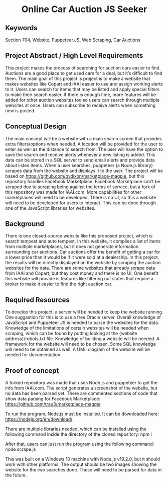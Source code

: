 <div align="center">

# Online Car Auction JS Seeker



</div>


## Keywords

Section 704, Website, Puppeteer.JS, Web Scraping, Car Auctions

## Project Abstract /  High Level Requirements

This project makes the process of searching for auction cars easier to find. Auctions are a good place to get used cars for a deal, but it’s difficult to find them. The main goal of this project is project is to make a website that makes websites like Copart and IAAI easier to use and assign working alerts to it. Users can search for items that may be listed and apply special filters to make their search easier. If there is enough time, more features will be added for other auction websites too so users can search through multiple websites at once. Users can subscribe to receive alerts when something new is posted.


## Conceptual Design

The main concept will be a website with a main search screen that provides extra filters/options when needed. A location will be provided for the user to enter as well as the distance to search from. The user will have the option to save the search and receive alerts whenever a new listing is added. This data can be stored in a SQL server to send email alerts and provide data about listed items. When a user searches, puppeteer (a Node.js library) scrapes data from the website and displays it to the user.
The project will be based on https://github.com/ovdixon/marketplace-magpie, but this repository handles Facebook Marketplace. Facebook Marketplace can’t be scraped due to scraping being against the terms of service, but a fork of this repository was made for IAAI.com. More capabilities for other marketplaces will need to be developed. There is no UI, so this a website will need to be developed for users to interact. This can be done through one of the JavaScript libraries for websites. 



## Background
There is one closed-source website like this proposed project, which is search tempest and auto tempest. In this website, it compiles a list of items from multiple marketplaces, but it does not generate information surrounding car auctions. Car auctions offer the benefit of getting a car for a lower price than it would be if it were sold at a dealership. In this project, the results will be directly displayed on the website by scraping the auction websites for the data. There are some websites that already scrape data from IAAI and Copart, but they cost money and there is no UI. One benefit this website will provide is features like filtering out states that require a broker to make it easier to find the right auction car.


## Required Resources

To develop this project, a server will be needed to keep the website running. One suggestion for this is to use a free Oracle server. Overall knowledge of JavaScript and Puppeteer JS is needed to parse the websites for the data. Knowledge of the limitations of certain websites will be needed when scraping, which can be found by putting looking at the {website address}/robots.txt file. Knowledge of building a website will be needed. A framework for the website will need to be chosen. Some SQL knowledge will need to be obtained as well. A UML diagram of the website will be needed for documentation.

## Proof of concept
A forked repository was made that uses Node.js and puppeteer to get the info from IAAI.com. The script generates a screenshot of the website, but no data has been parsed yet. There are commented sections of code that show data parsing for Facebook Marketplace:
https://github.com/trau3/marketplace-magpie

To run the program, Node.js must be installed. It can be downloaded here:
https://nodejs.org/en/download/

There are multiple libraries needed, which can be installed using the following command inside the directory of the cloned repository:
npm i

After that, users can just run the program using the following command:
node scrape.js

This was built on a Windows 10 machine with Node.js v19.2.0, but it should work with other platforms. 
The output should be two images showing the website for the two searches done. These will need to be parsed for data in the future.

